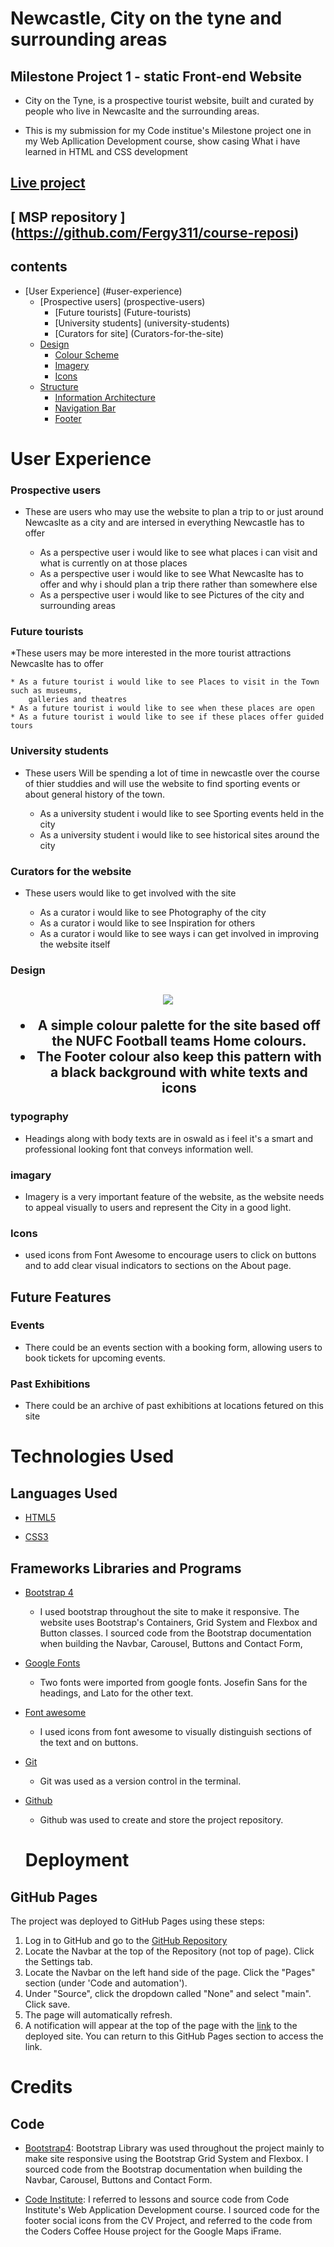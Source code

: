 # Newcastle, City on the tyne and surrounding areas 
## Milestone Project 1 - static Front-end Website 

* City on the Tyne, is a prospective tourist website, built and curated by people who live in Newcaslte and the surrounding areas.

* This is my submission for my Code institue's Milestone project one in my Web Apllication Development course, show casing What i have learned in HTML and CSS development 

## [Live project]( )

## [ MSP repository ] (https://github.com/Fergy311/course-reposi)

## contents 
- [User Experience] (#user-experience)
    * [Prospective users] (prospective-users)
        + [Future tourists] (Future-tourists)
        + [University students] (university-students)
        + [Curators for site] (Curators-for-the-site)
    - [Design](#design)
        + [Colour Scheme](#colour-scheme)
        + [Imagery](#imagery)
        + [Icons](#icons)
    - [Structure](#structure)
        + [Information Architecture](#information-architecture)
        + [Navigation Bar](#navigation-bar)
        + [Footer](#footer) 

# User Experience


### Prospective users

* These are users who may use the website to plan a trip to or just around Newcaslte as a city and are intersed in everything Newcastle has to offer

    * As a perspective user i would like to see what places i can visit and what is currently on at those places 
    * As a perspective user i would like to see What Newcaslte has to offer and why i should plan a trip there rather than somewhere else
    * As a perspective user i would like to see Pictures of the city and surrounding areas  
        
### Future tourists 

*These users may be more interested in the more tourist attractions Newcaslte has to offer 

    * As a future tourist i would like to see Places to visit in the Town such as museums, 
        galleries and theatres
    * As a future tourist i would like to see when these places are open 
    * As a future tourist i would like to see if these places offer guided tours 

### University students 

* These users Will be spending a lot of time in newcastle over the course of thier studdies and will use the website to find sporting events or about general history of the town.

    * As a university student i would like to see Sporting events held in the city
    * As a university student i would like to see historical sites around the city 

### Curators for the website 

* These users would like to get involved with the site 

    * As a curator i would like to see Photography of the city
    * As a curator i would like to see Inspiration for others 
    * As a curator i would like to see ways i can get involved in improving the website itself

### Design
 <h2 align="center"><img src="assets/images/readme//NUFCTOP.webp">

 - A simple colour palette for the site based off the NUFC Football teams  Home colours.
 - The Footer colour also keep this pattern with a black background with white texts and icons

 ### typography 

 - Headings along with body texts are in oswald as i feel it's a smart and professional looking font that conveys information well.

 ### imagary 

 - Imagery is a very important feature of the website, as the website needs to appeal visually to users and represent the City in a good light.

 ### Icons 

 -  used icons from Font Awesome to encourage users to click on buttons and to add clear visual indicators to sections on the About page.

 ## Future Features

### Events
- There could be an events section with a booking form, allowing users to book tickets for upcoming events.

### Past Exhibitions
- There could be an archive of past exhibitions at locations fetured on this site 

# Technologies Used

## Languages Used

- [HTML5](https://en.wikipedia.org/wiki/HTML5)

- [CSS3](https://en.wikipedia.org/wiki/CSS)

## Frameworks Libraries and Programs

- [Bootstrap 4](https://getbootstrap.com/) 
  - I used bootstrap throughout the site to make it responsive. The website uses Bootstrap's Containers, Grid System and Flexbox and Button classes. I sourced code from the Bootstrap documentation when building the Navbar, Carousel, Buttons and Contact Form, 
  
- [Google Fonts](https://fonts.google.com/)
  - Two fonts were imported from google fonts. Josefin Sans for the headings, and Lato for the other text.
  
- [Font awesome](https://fontawesome.com/)
  - I used icons from font awesome to visually distinguish sections of the text and on buttons.

- [Git](https://git-scm.com/)
  - Git was used as a version control in the terminal.

- [Github](https://github.com/)
  - Github was used to create and store the project repository.
  
  # Deployment

## GitHub Pages

The project was deployed to GitHub Pages using these steps:

1. Log in to GitHub and go to the [GitHub Repository]()
2. Locate the Navbar at the top of the Repository (not top of page). Click the Settings tab.
3. Locate the Navbar on the left hand side of the page. Click the "Pages" section (under 'Code and automation').
4. Under "Source", click the dropdown called "None" and select "main". Click save.
5. The page will automatically refresh.
6. A notification will appear at the top of the page with the [link]() to the deployed site. You can return to this GitHub Pages section to access the link.

# Credits

## Code

-   [Bootstrap4](https://getbootstrap.com/docs/4.4/getting-started/introduction/): Bootstrap Library was used throughout the project mainly to make site responsive using the Bootstrap Grid System and Flexbox. I sourced code from the Bootstrap documentation when building the Navbar, Carousel, Buttons and Contact Form. 

-   [Code Institute](https://codeinstitute.net/): I referred to lessons and source code from Code Institute's Web Application Development course. I sourced code for the footer social icons from the CV Project, and referred to the code from the Coders Coffee House project for the Google Maps iFrame.

